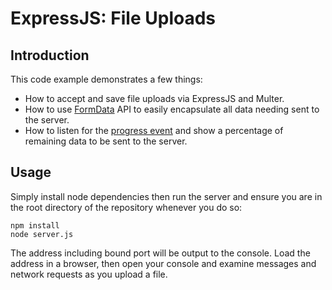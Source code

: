 # ExpressJS: File Uploads

## Introduction
This code example demonstrates a few things:
* How to accept and save file uploads via ExpressJS and Multer.
* How to use [FormData](https://developer.mozilla.org/en/docs/Web/API/FormData) API to easily encapsulate all data needing sent to the server.
* How to listen for the [progress event](http://www.html5rocks.com/en/tutorials/file/xhr2/#toc-bin-data) and show a percentage of remaining data to be sent to the server.

## Usage
Simply install node dependencies then run the server and ensure you are in the root directory of the repository whenever you do so:
```
npm install
node server.js
```
The address including bound port will be output to the console. Load the address in a browser, then open your console and examine messages and network requests as you upload a file.
